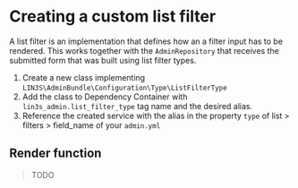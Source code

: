 # Creating a custom list filter

A list filter is an implementation that defines how an a filter input has to be rendered. This works together with the
`AdminRepository` that receives the submitted form that was built using list filter types.

1. Create a new class implementing `LIN3S\AdminBundle\Configuration\Type\ListFilterType`
1. Add the class to Dependency Container with `lin3s_admin.list_filter_type` tag name and the desired alias.
1. Reference the created service with the alias in the property `type` of list > filters > field_name of your `admin.yml`

## Render function

>TODO

